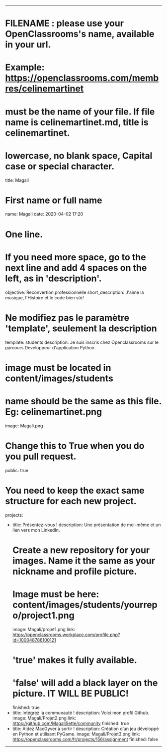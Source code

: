 ﻿---

# FILENAME : please use your OpenClassrooms's name, available in your url.
# Example: https://openclassrooms.com/membres/celinemartinet
# must be the name of your file. If file name is celinemartinet.md, title is celinemartinet.
# lowercase, no blank space, Capital case or special character.
title: Magali

# First name or full name
name: Magali
date: 2020-04-02 17:20

# One line.
# If you need more space, go to the next line and add 4 spaces on the left, as in 'description'.
objective: Reconvertion professionnelle
short_description: J'aime la musique, l'Histoire et le code bien sûr!

# Ne modifiez pas le paramètre 'template', seulement la description
template: students
description: 
    Je suis inscris chez Openclassrooms sur le parcours Developpeur d'application Python.

# image must be located in content/images/students
# name should be the same as this file. Eg: celinemartinet.png
image: Magali.png

# Change this to True when you do you pull request.
public: true

# You need to keep the exact same structure for each new project.
projects:
  - title: Présentez-vous !
    description: Une présentation de moi-même et un lien vers mon LinkedIn.
    # Create a new repository for your images. Name it the same as your nickname and profile picture.
    # Image must be here: content/images/students/yourrepo/project1.png
    image: Magali/projet1.png
    link: https://openclassrooms.workplace.com/profile.php?id=100048786100121 
    # 'true' makes it fully available.
    # 'false' will add a black layer on the picture. IT WILL BE PUBLIC!
    finished: true
  - title: Intégrez la communauté !
    description: Voici mon profil Github. 
    image: Magali/Projet2.png
    link: https://github.com/MagaliSette/community
    finished: true
  - title: Aidez MacGyver à sortir !
    description: Création d’un jeu développé en Python et utilisant PyGame.
    image: Magali/Projet3.png
    link: https://openclassrooms.com/fr/projects/156/assignment
    finished: false
---